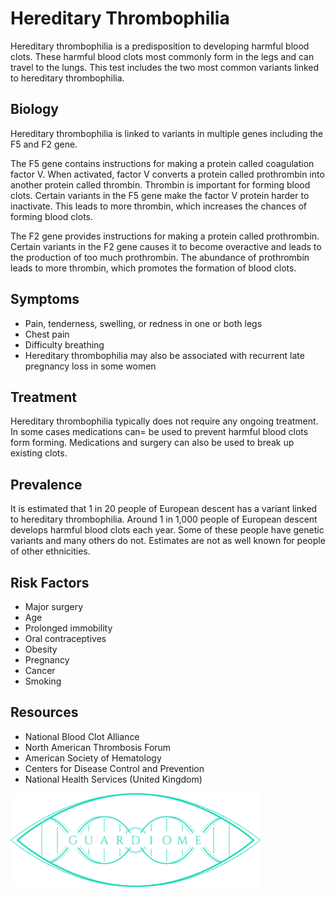 # Hereditary Thrombophilia

Hereditary thrombophilia is a predisposition to developing harmful blood clots. These harmful blood clots most commonly form in the legs and can travel to the lungs. This test includes the two most common variants linked to hereditary thrombophilia.

## Biology

Hereditary thrombophilia is linked to variants in multiple genes including the F5 and F2 gene.

The F5 gene contains instructions for making a protein called coagulation factor V. When activated, factor V converts a protein called prothrombin into another protein called thrombin. Thrombin is important for forming blood clots. Certain variants in the F5 gene make the factor V protein harder to inactivate. This leads to more thrombin, which increases the chances of forming blood clots.

The F2 gene provides instructions for making a protein called prothrombin. Certain variants in the F2 gene causes it to become overactive and leads to the production of too much prothrombin. The abundance of prothrombin leads to more thrombin, which promotes the formation of blood clots.

## Symptoms

 * Pain, tenderness, swelling, or redness in one or both legs
 * Chest pain
 * Difficulty breathing
 * Hereditary thrombophilia may also be associated with recurrent late pregnancy loss in some women

## Treatment

Hereditary thrombophilia typically does not require any ongoing treatment. In some cases medications can= be used to prevent harmful blood clots form forming. Medications and surgery can also be used to break up existing clots.

## Prevalence

It is estimated that 1 in 20 people of European descent has a variant linked to hereditary thrombophilia. Around 1 in 1,000 people of European descent develops harmful blood clots each year. Some of these people have genetic variants and many others do not. Estimates are not as well known for people of other ethnicities.

## Risk Factors

 * Major surgery
 * Age
 * Prolonged immobility
 * Oral contraceptives
 * Obesity
 * Pregnancy
 * Cancer
 * Smoking

## Resources

 * National Blood Clot Alliance
 * North American Thrombosis Forum
 * American Society of Hematology
 * Centers for Disease Control and Prevention
 * National Health Services (United Kingdom)


<div>
    <img src="./media/guardiome-logo.png" align="center" width=400 height=150>
</div>